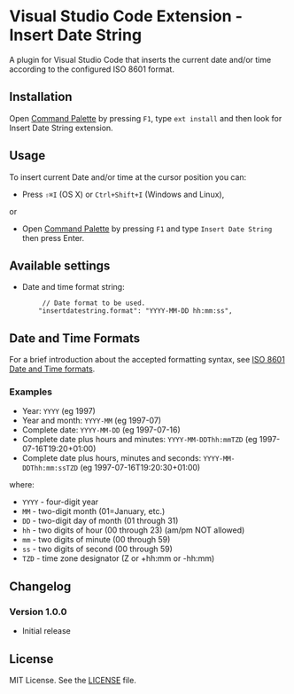 # Visual Studio Code Extension - Insert Date String

A plugin for Visual Studio Code that inserts the current date and/or time according to the configured ISO 8601 format.

## Installation

Open [Command Palette](https://code.visualstudio.com/docs/editor/codebasics) by pressing `F1`, type `ext install` and then look for Insert Date String extension.

## Usage

To insert current Date and/or time at the cursor position you can:

* Press `⇧⌘I` (OS X) or `Ctrl+Shift+I` (Windows and Linux),

or

* Open [Command Palette](https://code.visualstudio.com/docs/editor/codebasics) by pressing `F1` and type `Insert Date String` then press Enter.

## Available settings

* Date and time format string:

           // Date format to be used.
          "insertdatestring.format": "YYYY-MM-DD hh:mm:ss",

## Date and Time Formats

For a brief introduction about the accepted formatting syntax, see [ISO 8601 Date and Time formats](https://www.w3.org/TR/NOTE-datetime).

### Examples

* Year: `YYYY` (eg 1997)
* Year and month: `YYYY-MM` (eg 1997-07)
* Complete date: `YYYY-MM-DD` (eg 1997-07-16)
* Complete date plus hours and minutes: `YYYY-MM-DDThh:mmTZD` (eg 1997-07-16T19:20+01:00)
* Complete date plus hours, minutes and seconds: `YYYY-MM-DDThh:mm:ssTZD` (eg 1997-07-16T19:20:30+01:00)

where:

* `YYYY` - four-digit year
* `MM` - two-digit month (01=January, etc.)
* `DD` - two-digit day of month (01 through 31)
* `hh` - two digits of hour (00 through 23) (am/pm NOT allowed)
* `mm` - two digits of minute (00 through 59)
* `ss` - two digits of second (00 through 59)
* `TZD` - time zone designator (Z or +hh:mm or -hh:mm)

## Changelog

### Version 1.0.0

* Initial release

## License

MIT License. See the [LICENSE](/LICENSE) file.